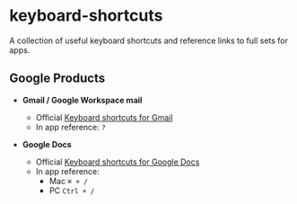 # keyboard-shortcuts
A collection of useful keyboard shortcuts and reference links to full sets for apps.

## Google Products

- **Gmail / Google Workspace mail**
  - Official [Keyboard shortcuts for Gmail](https://support.google.com/mail/answer/6594)
  - In app reference: `?`

- **Google Docs**
  - Official [Keyboard shortcuts for Google Docs](https://support.google.com/docs/answer/179738)
  - In app reference:
    - Mac `⌘ + /`
    - PC `Ctrl + /`
